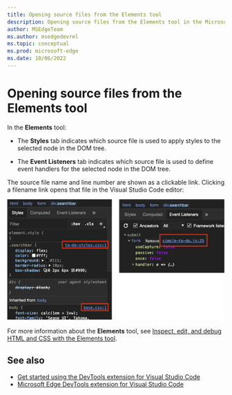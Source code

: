 ```yaml
---
title: Opening source files from the Elements tool
description: Opening source files from the Elements tool in the Microsoft Edge Developer Tools extension for Visual Studio Code.
author: MSEdgeTeam
ms.author: msedgedevrel
ms.topic: conceptual
ms.prod: microsoft-edge
ms.date: 10/06/2022
---
```

# Opening source files from the Elements tool

In the **Elements** tool:

*  The **Styles** tab indicates which source file is used to apply styles to the selected node in the DOM tree.

*  The **Event Listeners** tab indicates which source file is used to define event handlers for the selected node in the DOM tree.

The source file name and line number are shown as a clickable link.  Clicking a filename link opens that file in the Visual Studio Code editor:

![Opening source files from Elements tool](./opening-source-files-from-elements-tool-images/elements-files.png)

For more information about the **Elements** tool, see [Inspect, edit, and debug HTML and CSS with the Elements tool](../../devtools-guide-chromium/elements-tool/elements-tool.md).


<!-- ====================================================================== -->
## See also

* [Get started using the DevTools extension for Visual Studio Code](./get-started.md)
* [Microsoft Edge DevTools extension for Visual Studio Code](../microsoft-edge-devtools-extension.md)
